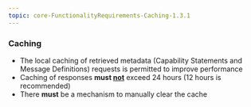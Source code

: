 ```yaml
---
topic: core-FunctionalityRequirements-Caching-1.3.1
---
```


### Caching

- The local caching of retrieved metadata (Capability Statements and Message Definitions) requests is permitted to improve performance
- Caching of responses **must <ins>not</ins>** exceed 24 hours (12 hours is recommended)
- There **must** be a mechanism to manually clear the cache

<br>